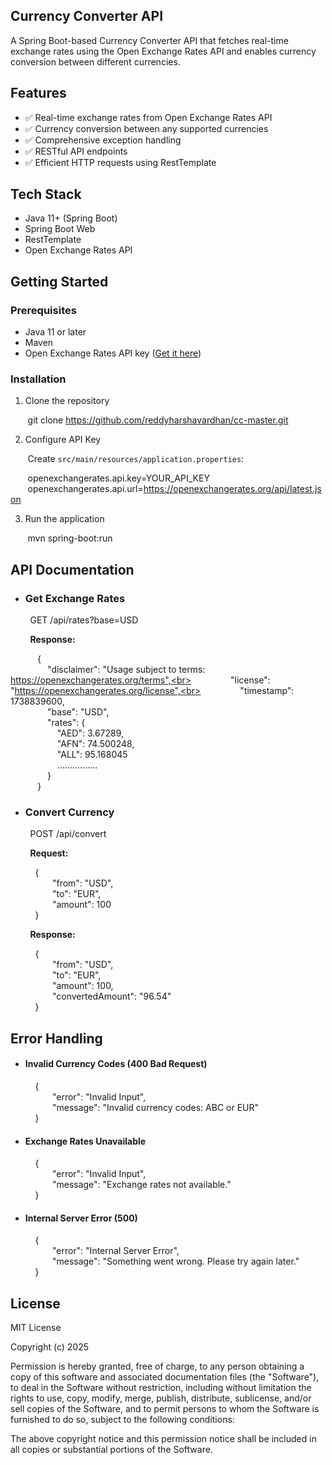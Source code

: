 ## Currency Converter API

A Spring Boot-based Currency Converter API that fetches real-time exchange rates using the Open Exchange Rates API and enables currency conversion between different currencies.

## Features
- ✅ Real-time exchange rates from Open Exchange Rates API
- ✅ Currency conversion between any supported currencies
- ✅ Comprehensive exception handling
- ✅ RESTful API endpoints
- ✅ Efficient HTTP requests using RestTemplate

## Tech Stack
- Java 11+ (Spring Boot)
- Spring Boot Web
- RestTemplate
- Open Exchange Rates API

## Getting Started

### Prerequisites
- Java 11 or later
- Maven
- Open Exchange Rates API key ([Get it here](https://openexchangerates.org/))

### Installation
1. Clone the repository

&nbsp;&nbsp;&nbsp;&nbsp;&nbsp;&nbsp;&nbsp;git clone https://github.com/reddyharshavardhan/cc-master.git


2. Configure API Key

&nbsp;&nbsp;&nbsp;&nbsp;&nbsp;&nbsp;&nbsp;Create `src/main/resources/application.properties`:

&nbsp;&nbsp;&nbsp;&nbsp;&nbsp;&nbsp;&nbsp;openexchangerates.api.key=YOUR_API_KEY
&nbsp;&nbsp;&nbsp;&nbsp;&nbsp;&nbsp;&nbsp;openexchangerates.api.url=https://openexchangerates.org/api/latest.json


3. Run the application

&nbsp;&nbsp;&nbsp;&nbsp;&nbsp;&nbsp;&nbsp;mvn spring-boot:run


## API Documentation

- ### Get Exchange Rates

&nbsp;&nbsp;&nbsp;&nbsp;&nbsp;&nbsp;&nbsp; GET /api/rates?base=USD


&nbsp;&nbsp;&nbsp;&nbsp;&nbsp;&nbsp;&nbsp; **Response:**

&nbsp;&nbsp;&nbsp;&nbsp;&nbsp;&nbsp;&nbsp;&nbsp;&nbsp;&nbsp;&nbsp;{\
&nbsp;&nbsp;&nbsp;&nbsp;&nbsp;&nbsp;&nbsp;&nbsp;&nbsp;&nbsp;&nbsp;&nbsp;&nbsp;&nbsp;&nbsp;"disclaimer": "Usage subject to terms: https://openexchangerates.org/terms",<br>
&nbsp;&nbsp;&nbsp;&nbsp;&nbsp;&nbsp;&nbsp;&nbsp;&nbsp;&nbsp;&nbsp;&nbsp;&nbsp;&nbsp;&nbsp;"license": "https://openexchangerates.org/license",<br>
&nbsp;&nbsp;&nbsp;&nbsp;&nbsp;&nbsp;&nbsp;&nbsp;&nbsp;&nbsp;&nbsp;&nbsp;&nbsp;&nbsp;&nbsp;"timestamp": 1738839600,\
&nbsp;&nbsp;&nbsp;&nbsp;&nbsp;&nbsp;&nbsp;&nbsp;&nbsp;&nbsp;&nbsp;&nbsp;&nbsp;&nbsp;&nbsp;"base": "USD",\
&nbsp;&nbsp;&nbsp;&nbsp;&nbsp;&nbsp;&nbsp;&nbsp;&nbsp;&nbsp;&nbsp;&nbsp;&nbsp;&nbsp;&nbsp;"rates": {\
&nbsp;&nbsp;&nbsp;&nbsp;&nbsp;&nbsp;&nbsp;&nbsp;&nbsp;&nbsp;&nbsp;&nbsp;&nbsp;&nbsp;&nbsp;&nbsp;&nbsp;&nbsp;&nbsp;"AED": 3.67289,\
&nbsp;&nbsp;&nbsp;&nbsp;&nbsp;&nbsp;&nbsp;&nbsp;&nbsp;&nbsp;&nbsp;&nbsp;&nbsp;&nbsp;&nbsp;&nbsp;&nbsp;&nbsp;&nbsp;"AFN": 74.500248,\
&nbsp;&nbsp;&nbsp;&nbsp;&nbsp;&nbsp;&nbsp;&nbsp;&nbsp;&nbsp;&nbsp;&nbsp;&nbsp;&nbsp;&nbsp;&nbsp;&nbsp;&nbsp;&nbsp;"ALL": 95.168045\
&nbsp;&nbsp;&nbsp;&nbsp;&nbsp;&nbsp;&nbsp;&nbsp;&nbsp;&nbsp;&nbsp;&nbsp;&nbsp;&nbsp;&nbsp;&nbsp;&nbsp;&nbsp;&nbsp;................\
&nbsp;&nbsp;&nbsp;&nbsp;&nbsp;&nbsp;&nbsp;&nbsp;&nbsp;&nbsp;&nbsp;&nbsp;&nbsp;&nbsp;&nbsp;}\
&nbsp;&nbsp;&nbsp;&nbsp;&nbsp;&nbsp;&nbsp;&nbsp;&nbsp;&nbsp;&nbsp;}


-  ### Convert Currency

&nbsp;&nbsp;&nbsp;&nbsp;&nbsp;&nbsp;&nbsp; POST /api/convert


&nbsp;&nbsp;&nbsp;&nbsp;&nbsp;&nbsp;&nbsp; **Request:**

&nbsp;&nbsp;&nbsp;&nbsp;&nbsp;&nbsp;&nbsp;&nbsp;&nbsp;&nbsp;{\
&nbsp;&nbsp;&nbsp;&nbsp;&nbsp;&nbsp;&nbsp;&nbsp;&nbsp;&nbsp;&nbsp;&nbsp;&nbsp;&nbsp;&nbsp;&nbsp;&nbsp;"from": "USD",\
&nbsp;&nbsp;&nbsp;&nbsp;&nbsp;&nbsp;&nbsp;&nbsp;&nbsp;&nbsp;&nbsp;&nbsp;&nbsp;&nbsp;&nbsp;&nbsp;&nbsp;"to": "EUR",\
&nbsp;&nbsp;&nbsp;&nbsp;&nbsp;&nbsp;&nbsp;&nbsp;&nbsp;&nbsp;&nbsp;&nbsp;&nbsp;&nbsp;&nbsp;&nbsp;&nbsp;"amount": 100\
&nbsp;&nbsp;&nbsp;&nbsp;&nbsp;&nbsp;&nbsp;&nbsp;&nbsp;&nbsp;}


&nbsp;&nbsp;&nbsp;&nbsp;&nbsp;&nbsp;&nbsp; **Response:**

&nbsp;&nbsp;&nbsp;&nbsp;&nbsp;&nbsp;&nbsp;&nbsp;&nbsp;&nbsp;{\
&nbsp;&nbsp;&nbsp;&nbsp;&nbsp;&nbsp;&nbsp;&nbsp;&nbsp;&nbsp;&nbsp;&nbsp;&nbsp;&nbsp;&nbsp;&nbsp;&nbsp;"from": "USD",\
&nbsp;&nbsp;&nbsp;&nbsp;&nbsp;&nbsp;&nbsp;&nbsp;&nbsp;&nbsp;&nbsp;&nbsp;&nbsp;&nbsp;&nbsp;&nbsp;&nbsp;"to": "EUR",\
&nbsp;&nbsp;&nbsp;&nbsp;&nbsp;&nbsp;&nbsp;&nbsp;&nbsp;&nbsp;&nbsp;&nbsp;&nbsp;&nbsp;&nbsp;&nbsp;&nbsp;"amount": 100,\
&nbsp;&nbsp;&nbsp;&nbsp;&nbsp;&nbsp;&nbsp;&nbsp;&nbsp;&nbsp;&nbsp;&nbsp;&nbsp;&nbsp;&nbsp;&nbsp;&nbsp;"convertedAmount": "96.54"<br>
&nbsp;&nbsp;&nbsp;&nbsp;&nbsp;&nbsp;&nbsp;&nbsp;&nbsp;&nbsp;}


## Error Handling

-  #### Invalid Currency Codes (400 Bad Request)

&nbsp;&nbsp;&nbsp;&nbsp;&nbsp;&nbsp;&nbsp;&nbsp;&nbsp;&nbsp;{\
&nbsp;&nbsp;&nbsp;&nbsp;&nbsp;&nbsp;&nbsp;&nbsp;&nbsp;&nbsp;&nbsp;&nbsp;&nbsp;&nbsp;&nbsp;&nbsp;&nbsp;"error": "Invalid Input",\
&nbsp;&nbsp;&nbsp;&nbsp;&nbsp;&nbsp;&nbsp;&nbsp;&nbsp;&nbsp;&nbsp;&nbsp;&nbsp;&nbsp;&nbsp;&nbsp;&nbsp;"message": "Invalid currency codes: ABC or EUR"\
&nbsp;&nbsp;&nbsp;&nbsp;&nbsp;&nbsp;&nbsp;&nbsp;&nbsp;&nbsp;}


-  #### Exchange Rates Unavailable

&nbsp;&nbsp;&nbsp;&nbsp;&nbsp;&nbsp;&nbsp;&nbsp;&nbsp;&nbsp;{\
&nbsp;&nbsp;&nbsp;&nbsp;&nbsp;&nbsp;&nbsp;&nbsp;&nbsp;&nbsp;&nbsp;&nbsp;&nbsp;&nbsp;&nbsp;&nbsp;&nbsp;"error": "Invalid Input",\
&nbsp;&nbsp;&nbsp;&nbsp;&nbsp;&nbsp;&nbsp;&nbsp;&nbsp;&nbsp;&nbsp;&nbsp;&nbsp;&nbsp;&nbsp;&nbsp;&nbsp;"message": "Exchange rates not available."\
&nbsp;&nbsp;&nbsp;&nbsp;&nbsp;&nbsp;&nbsp;&nbsp;&nbsp;&nbsp;}


-  #### Internal Server Error (500)

&nbsp;&nbsp;&nbsp;&nbsp;&nbsp;&nbsp;&nbsp;&nbsp;&nbsp;&nbsp;{\
&nbsp;&nbsp;&nbsp;&nbsp;&nbsp;&nbsp;&nbsp;&nbsp;&nbsp;&nbsp;&nbsp;&nbsp;&nbsp;&nbsp;&nbsp;&nbsp;&nbsp;"error": "Internal Server Error",\
&nbsp;&nbsp;&nbsp;&nbsp;&nbsp;&nbsp;&nbsp;&nbsp;&nbsp;&nbsp;&nbsp;&nbsp;&nbsp;&nbsp;&nbsp;&nbsp;&nbsp;"message": "Something went wrong. Please try again later."\
&nbsp;&nbsp;&nbsp;&nbsp;&nbsp;&nbsp;&nbsp;&nbsp;&nbsp;&nbsp;}


## License
MIT License

Copyright (c) 2025

Permission is hereby granted, free of charge, to any person obtaining a copy
of this software and associated documentation files (the "Software"), to deal
in the Software without restriction, including without limitation the rights
to use, copy, modify, merge, publish, distribute, sublicense, and/or sell
copies of the Software, and to permit persons to whom the Software is
furnished to do so, subject to the following conditions:

The above copyright notice and this permission notice shall be included in all
copies or substantial portions of the Software.
